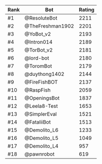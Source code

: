 Rank|Bot|Rating
---|---|---
#1|@ResoluteBot|2211
#2|@TheFreshman1902|2201
#3|@YoBot_v2|2193
#4|@Intron014|2189
#5|@TorBot_v2|2181
#6|@lord-bot|2180
#7|@ToromBot|2179
#8|@duythong1402|2144
#9|@FireFishBOT|2137
#10|@RaspFish|2059
#11|@OpeningsBot|1837
#12|@Leela8-Test|1653
#13|@SimplerEval|1521
#14|@FataliiBot|1513
#15|@Demolito_L6|1233
#16|@Demolito_L5|1049
#17|@Demolito_L4|957
#18|@pawnrobot|619
